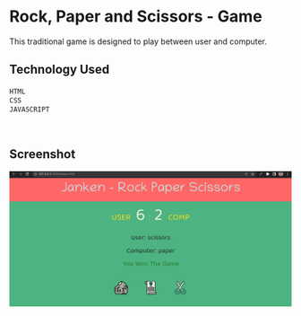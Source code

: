 # Rock, Paper and Scissors - Game
This traditional game is designed to play between user and computer.


## Technology Used
```
HTML
CSS
JAVASCRIPT
```

<br>

## Screenshot
![](./Screenshot5.png)